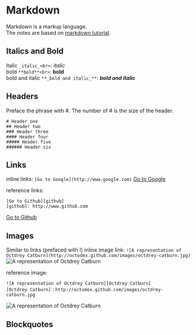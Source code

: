 # Markdown
Markdown is a markup language.<br>
The notes are based on [markdown tutorial](https://www.markdowntutorial.com/).

## Italics and Bold
italic ```_italic_<br>```: _italic_<br>
bold ```**bold**<br>```: **bold**<br>
bold and italic ```**_bold and italic_**```: **_bold and italic_**<br>

## Headers
Preface the phrase with #. The number of # is the size of the header.
```
# Header one
## Header two
### Header three
#### Header four
##### Header five
###### Header six
```

## Links
inline links: ```[Go to Google](http://www.google.com)```
[Go to Google](http://www.google.com)

reference links:
```
[Go to Github][github]
[github]: http://www.github.com
```
[Go to Github][github]

## Images
Similar to links (prefaced with !)
inline image link: ```![A representation of Octdrey Catburn](http://octodex.github.com/images/octdrey-catburn.jpg)```
![A representation of Octdrey Catburn](http://octodex.github.com/images/octdrey-catburn.jpg)

reference image:
```
![A representation of Octdrey Catburn][Octdrey Catburn]
[Octdrey Catburn]：http://octodex.github.com/images/octdrey-catburn.jpg
```
![A representation of Octdrey Catburn][Octdrey Catburn]

## Blockquotes

[github]: http://www.github.com
[Octdrey Catburn]: http://octodex.github.com/images/octdrey-catburn.jpg
